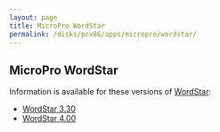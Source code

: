 ```yaml
---
layout: page
title: MicroPro WordStar
permalink: /disks/pcx86/apps/micropro/wordstar/
---
```


MicroPro WordStar
---

Information is available for these versions of [WordStar](https://en.wikipedia.org/wiki/WordStar):

* [WordStar 3.30](3.30/)
* [WordStar 4.00](4.00/)
